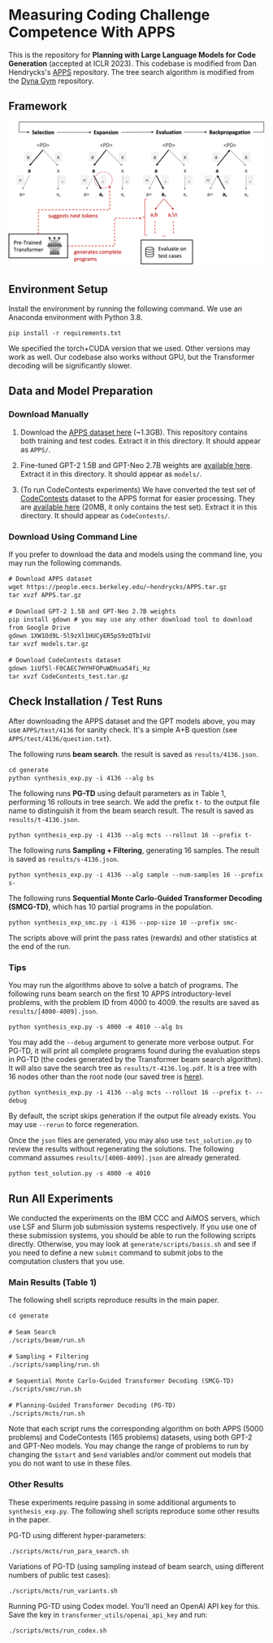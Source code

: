 # Measuring Coding Challenge Competence With APPS
This is the repository for **Planning with Large Language Models for Code Generation** (accepted at ICLR 2023). This codebase is modified from Dan Hendrycks's [APPS](https://github.com/hendrycks/apps) repository.
The tree search algorithm is modified from the [Dyna Gym](https://github.com/SuReLI/dyna-gym) repository.

## Framework

![Tree search framwork](figures/code_ai_tree_search.png)

## Environment Setup

Install the environment by running the following command. We use an Anaconda environment with Python 3.8.
```
pip install -r requirements.txt
```
We specified the torch+CUDA version that we used. Other versions may work as well. Our codebase also works without GPU, but the Transformer decoding will be significantly slower.

## Data and Model Preparation

### Download Manually

1. Download the [APPS dataset here](https://people.eecs.berkeley.edu/~hendrycks/APPS.tar.gz) (~1.3GB).
This repository contains both training and test codes. Extract it in this directory. It should appear as `APPS/`.

2. Fine-tuned GPT-2 1.5B and GPT-Neo 2.7B weights are [available here](https://drive.google.com/file/d/1XW1Od9L-5l9zXl1HUCyER5pS9zQTbIvU/view?usp=sharing).
Extract it in this directory. It should appear as `models/`.

3. (To run CodeContests experiments) We have converted the test set of [CodeContests](https://github.com/deepmind/code_contests.git) dataset to the APPS format for easier processing. They are [available here](https://drive.google.com/file/d/1iUf5l-F0CAEC7HYHFOPuWDhua54fi_Hz/view?usp=sharing) (20MB, it only contains the test set).
Extract it in this directory. It should appear as `CodeContests/`.

### Download Using Command Line

If you prefer to download the data and models using the command line, you may run the following commands.
```
# Download APPS dataset
wget https://people.eecs.berkeley.edu/~hendrycks/APPS.tar.gz
tar xvzf APPS.tar.gz

# Download GPT-2 1.5B and GPT-Neo 2.7B weights
pip install gdown # you may use any other download tool to download from Google Drive
gdown 1XW1Od9L-5l9zXl1HUCyER5pS9zQTbIvU
tar xvzf models.tar.gz

# Download CodeContests dataset
gdown 1iUf5l-F0CAEC7HYHFOPuWDhua54fi_Hz
tar xvzf CodeContests_test.tar.gz
```

## Check Installation / Test Runs

After downloading the APPS dataset and the GPT models above, you may use `APPS/test/4136` for sanity check. It's a simple A+B question (see `APPS/test/4136/question.txt`).

The following runs **beam search**. the result is saved as `results/4136.json`.
```
cd generate
python synthesis_exp.py -i 4136 --alg bs
```
The following runs **PG-TD** using default parameters as in Table 1, performing 16 rollouts in tree search.
We add the prefix `t-` to the output file name to distinguish it from the beam search result. The result is saved as `results/t-4136.json`.
```
python synthesis_exp.py -i 4136 --alg mcts --rollout 16 --prefix t-
```

The following runs **Sampling + Filtering**, generating 16 samples.
The result is saved as `results/s-4136.json`.
```
python synthesis_exp.py -i 4136 --alg sample --num-samples 16 --prefix s-
```

The following runs **Sequential Monte Carlo-Guided Transformer Decoding (SMCG-TD)**, which has 10 partial programs in the population.
```
python synthesis_exp_smc.py -i 4136 --pop-size 10 --prefix smc-
```
The scripts above will print the pass rates (rewards) and other statistics at the end of the run.

### Tips
You may run the algorithms above to solve a batch of programs. The following runs beam search on the first 10 APPS introductory-level problems, with the problem ID from 4000 to 4009.
the results are saved as `results/[4000-4009].json`.
```
python synthesis_exp.py -s 4000 -e 4010 --alg bs
```
You may add the `--debug` argument to generate more verbose output. For PG-TD, it will print all complete programs found during the evaluation steps in PG-TD (the codes generated by the Transformer beam search algorithm). It will also save the search tree as `results/t-4136.log.pdf`. It is a tree with 16 nodes other than the root node (our saved tree is [here](figures/t-4136.log.pdf)).
```
python synthesis_exp.py -i 4136 --alg mcts --rollout 16 --prefix t- --debug
```
By default, the script skips generation if the output file already exists. You may use `--rerun` to force regeneration.

Once the `json` files are generated, you may also use `test_solution.py` to review the results without regenerating the solutions.
The following command assumes `results/[4000-4009].json` are already generated.
```
python test_solution.py -s 4000 -e 4010
```


## Run All Experiments

We conducted the experiments on the IBM CCC and AiMOS servers, which use LSF and Slurm job submission systems respectively. If you use one of these submission systems, you should be able to run the following scripts directly.
Otherwise, you may look at `generate/scripts/basis.sh` and see if you need to define a new `submit` command to submit jobs to the computation clusters that you use.

### Main Results (Table 1)

The following shell scripts reproduce results in the main paper.

```
cd generate

# Seam Search
./scripts/beam/run.sh

# Sampling + Filtering
./scripts/sampling/run.sh

# Sequential Monte Carlo-Guided Transformer Decoding (SMCG-TD)
./scripts/smc/run.sh

# Planning-Guided Transformer Decoding (PG-TD)
./scripts/mcts/run.sh
```
Note that each script runs the corresponding algorithm on both APPS (5000 problems) and CodeContests (165 problems) datasets, using both GPT-2 and GPT-Neo models. You may change the range of problems to run by changing the `$start` and `$end` variables and/or comment out models that you do not want to use in these files.

### Other Results

These experiments require passing in some additional arguments to `synthesis_exp.py`. The following shell scripts reproduce some other results in the paper.

PG-TD using different hyper-parameters:
```
./scripts/mcts/run_para_search.sh
```
Variations of PG-TD (using sampling instead of beam search, using different numbers of public test cases):
```
./scripts/mcts/run_variants.sh
```
Running PG-TD using Codex model. You'll need an OpenAI API key for this. Save the key in `transformer_utils/openai_api_key` and run:
```
./scripts/mcts/run_codex.sh
```
